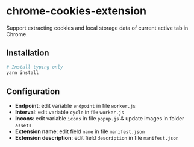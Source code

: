 # chrome-cookies-extension

Support extracting cookies and local storage data of current active tab in Chrome.

## Installation

```bash
# Install typing only
yarn install
```

## Configuration

- **Endpoint**: edit variable `endpoint` in file `worker.js`
- **Interval**: edit variable `cycle` in file `worker.js`
- **Incons**: edit variable `icons` in file `popup.js` & update images in folder `assets`
- **Extension name**: edit field `name` in file `manifest.json`
- **Extension description**: edit field `description` in file `manifest.json`
